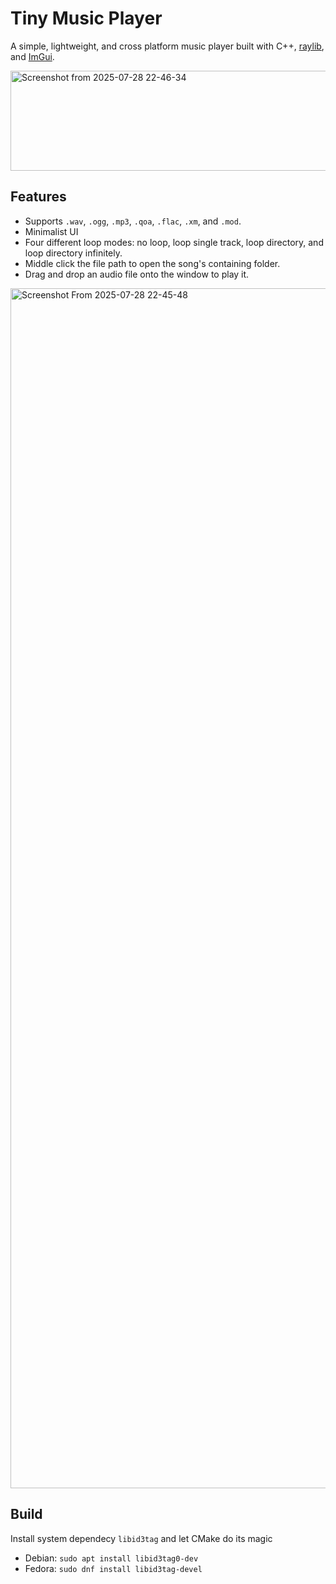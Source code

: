 # Tiny Music Player

A simple, lightweight, and cross platform music player built with C++, [raylib](https://www.raylib.com/), and [ImGui](https://github.com/ocornut/imgui).

<img width="600" height="160" alt="Screenshot from 2025-07-28 22-46-34" src="https://github.com/user-attachments/assets/92d25dec-885b-4fed-ba03-7fa2a645b14b" />

## Features

  * Supports `.wav`, `.ogg`, `.mp3`, `.qoa`, `.flac`, `.xm`, and `.mod`.
  * Minimalist UI
  * Four different loop modes: no loop, loop single track, loop directory, and loop directory infinitely.
  * Middle click the file path to open the song's containing folder.
  * Drag and drop an audio file onto the window to play it.

<img width="2880" height="1920" alt="Screenshot From 2025-07-28 22-45-48" src="https://github.com/user-attachments/assets/5b656bf3-3dec-4337-8da7-d0b05b4ac660" />

## Build

Install system dependecy `libid3tag` and let CMake do its magic

  * Debian: `sudo apt install libid3tag0-dev`
  * Fedora: `sudo dnf install libid3tag-devel`

